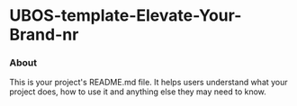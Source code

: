 UBOS-template-Elevate-Your-Brand-nr
===================================

### About

This is your project's README.md file. It helps users understand what your
project does, how to use it and anything else they may need to know.
